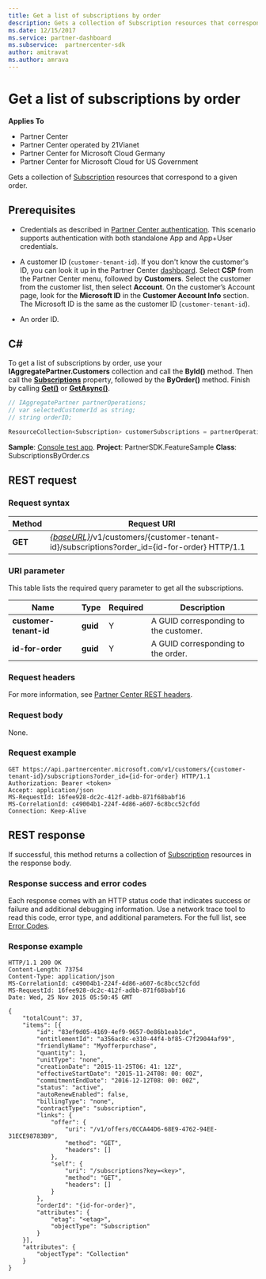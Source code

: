 ```yaml
---
title: Get a list of subscriptions by order
description: Gets a collection of Subscription resources that correspond to a given order.
ms.date: 12/15/2017
ms.service: partner-dashboard
ms.subservice:  partnercenter-sdk
author: amitravat
ms.author: amrava
---
```


# Get a list of subscriptions by order

**Applies To**

- Partner Center
- Partner Center operated by 21Vianet
- Partner Center for Microsoft Cloud Germany
- Partner Center for Microsoft Cloud for US Government

Gets a collection of [Subscription](subscription-resources.md) resources that correspond to a given order.

## Prerequisites

- Credentials as described in [Partner Center authentication](partner-center-authentication.md). This scenario supports authentication with both standalone App and App+User credentials.

- A customer ID (`customer-tenant-id`). If you don't know the customer's ID, you can look it up in the Partner Center [dashboard](https://partner.microsoft.com/dashboard). Select **CSP** from the Partner Center menu, followed by **Customers**. Select the customer from the customer list, then select **Account**. On the customer’s Account page, look for the **Microsoft ID** in the **Customer Account Info** section. The Microsoft ID is the same as the customer ID  (`customer-tenant-id`).

- An order ID.

## C\#

To get a list of subscriptions by order, use your **IAggregatePartner.Customers** collection and call the **ById()** method. Then call the [**Subscriptions**](/dotnet/api/microsoft.store.partnercenter.customers.icustomer.subscriptions) property, followed by the **ByOrder()** method. Finish by calling [**Get()**](/dotnet/api/microsoft.store.partnercenter.genericoperations.ientireentitycollectionretrievaloperations-2.get) or [**GetAsync()**](/dotnet/api/microsoft.store.partnercenter.genericoperations.ientireentitycollectionretrievaloperations-2.getasync).

``` csharp
// IAggregatePartner partnerOperations;
// var selectedCustomerId as string;
// string orderID;

ResourceCollection<Subscription> customerSubscriptions = partnerOperations.Customers.ById(selectedCustomerId).Subscriptions.ByOrder(orderID).Get();
```

**Sample**: [Console test app](console-test-app.md). **Project**: PartnerSDK.FeatureSample **Class**: SubscriptionsByOrder.cs

## REST request

### Request syntax

| Method  | Request URI                                                                                                                   |
|---------|-------------------------------------------------------------------------------------------------------------------------------|
| **GET** | [*{baseURL}*](partner-center-rest-urls.md)/v1/customers/{customer-tenant-id}/subscriptions?order\_id={id-for-order} HTTP/1.1 |

### URI parameter

This table lists the required query parameter to get all the subscriptions.

| Name                   | Type     | Required | Description                           |
|------------------------|----------|----------|---------------------------------------|
| **customer-tenant-id** | **guid** | Y        | A GUID corresponding to the customer. |
| **id-for-order**       | **guid** | Y        | A GUID corresponding to the order.    |

### Request headers

For more information, see [Partner Center REST headers](headers.md).

### Request body

None.

### Request example

```http
GET https://api.partnercenter.microsoft.com/v1/customers/{customer-tenant-id}/subscriptions?order_id={id-for-order} HTTP/1.1
Authorization: Bearer <token>
Accept: application/json
MS-RequestId: 16fee928-dc2c-412f-adbb-871f68babf16
MS-CorrelationId: c49004b1-224f-4d86-a607-6c8bcc52cfdd
Connection: Keep-Alive
```

## REST response

If successful, this method returns a collection of [Subscription](subscription-resources.md) resources in the response body.

### Response success and error codes

Each response comes with an HTTP status code that indicates success or failure and additional debugging information. Use a network trace tool to read this code, error type, and additional parameters. For the full list, see [Error Codes](error-codes.md).

### Response example

```http
HTTP/1.1 200 OK
Content-Length: 73754
Content-Type: application/json
MS-CorrelationId: c49004b1-224f-4d86-a607-6c8bcc52cfdd
MS-RequestId: 16fee928-dc2c-412f-adbb-871f68babf16
Date: Wed, 25 Nov 2015 05:50:45 GMT

{
    "totalCount": 37,
    "items": [{
        "id": "83ef9d05-4169-4ef9-9657-0e86b1eab1de",
        "entitlementId": "a356ac8c-e310-44f4-bf85-C7f29044af99",
        "friendlyName": "Myofferpurchase",
        "quantity": 1,
        "unitType": "none",
        "creationDate": "2015-11-25T06: 41: 12Z",
        "effectiveStartDate": "2015-11-24T08: 00: 00Z",
        "commitmentEndDate": "2016-12-12T08: 00: 00Z",
        "status": "active",
        "autoRenewEnabled": false,
        "billingType": "none",
        "contractType": "subscription",
        "links": {
            "offer": {
                "uri": "/v1/offers/0CCA44D6-68E9-4762-94EE-31ECE98783B9",
                "method": "GET",
                "headers": []
            },
            "self": {
                "uri": "/subscriptions?key=<key>",
                "method": "GET",
                "headers": []
            }
        },
        "orderId": "{id-for-order}",
        "attributes": {
            "etag": "<etag>",
            "objectType": "Subscription"
        }
    }],
    "attributes": {
        "objectType": "Collection"
    }
}
```
